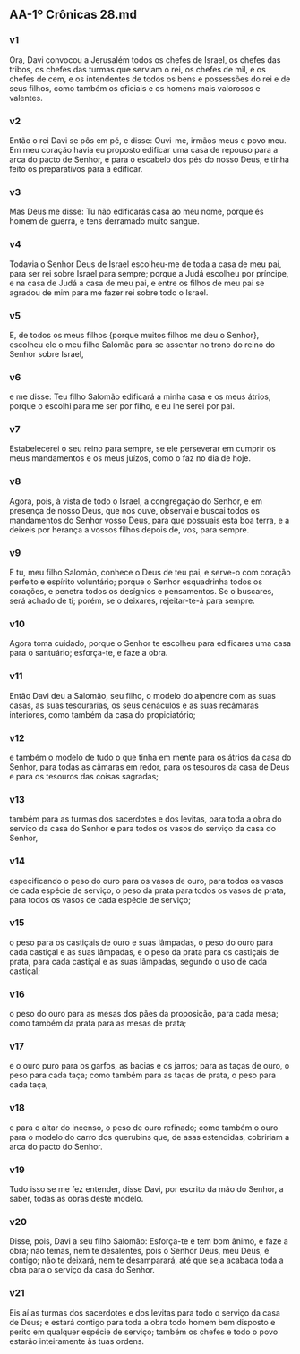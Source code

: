 ## AA-1º Crônicas 28.md
### v1
 Ora, Davi convocou a Jerusalém todos os chefes de Israel, os chefes das tribos, os chefes das turmas que serviam o rei, os chefes de mil, e os chefes de cem, e os intendentes de todos os bens e possessões do rei e de seus filhos, como também os oficiais e os homens mais valorosos e valentes.
### v2
 Então o rei Davi se pôs em pé, e disse: Ouvi-me, irmãos meus e povo meu. Em meu coração havia eu proposto edificar uma casa de repouso para a arca do pacto de Senhor, e para o escabelo dos pés do nosso Deus, e tinha feito os preparativos para a edificar.
### v3
 Mas Deus me disse: Tu não edificarás casa ao meu nome, porque és homem de guerra, e tens derramado muito sangue.
### v4
 Todavia o Senhor Deus de Israel escolheu-me de toda a casa de meu pai, para ser rei sobre Israel para sempre; porque a Judá escolheu por príncipe, e na casa de Judá a casa de meu pai, e entre os filhos de meu pai se agradou de mim para me fazer rei sobre todo o Israel.
### v5
 E, de todos os meus filhos {porque muitos filhos me deu o Senhor}, escolheu ele o meu filho Salomão para se assentar no trono do reino do Senhor sobre Israel,
### v6
 e me disse: Teu filho Salomão edificará a minha casa e os meus átrios, porque o escolhi para me ser por filho, e eu lhe serei por pai.
### v7
 Estabelecerei o seu reino para sempre, se ele perseverar em cumprir os meus mandamentos e os meus juízos, como o faz no dia de hoje.
### v8
 Agora, pois, à vista de todo o Israel, a congregação do Senhor, e em presença de nosso Deus, que nos ouve, observai e buscai todos os mandamentos do Senhor vosso Deus, para que possuais esta boa terra, e a deixeis por herança a vossos filhos depois de, vos, para sempre.
### v9
 E tu, meu filho Salomão, conhece o Deus de teu pai, e serve-o com coração perfeito e espírito voluntário; porque o Senhor esquadrinha todos os corações, e penetra todos os desígnios e pensamentos. Se o buscares, será achado de ti; porém, se o deixares, rejeitar-te-á para sempre.
### v10
 Agora toma cuidado, porque o Senhor te escolheu para edificares uma casa para o santuário; esforça-te, e faze a obra.
### v11
 Então Davi deu a Salomão, seu filho, o modelo do alpendre com as suas casas, as suas tesourarias, os seus cenáculos e as suas recâmaras interiores, como também da casa do propiciatório;
### v12
 e também o modelo de tudo o que tinha em mente para os átrios da casa do Senhor, para todas as câmaras em redor, para os tesouros da casa de Deus e para os tesouros das coisas sagradas;
### v13
 também para as turmas dos sacerdotes e dos levitas, para toda a obra do serviço da casa do Senhor e para todos os vasos do serviço da casa do Senhor,
### v14
 especificando o peso do ouro para os vasos de ouro, para todos os vasos de cada espécie de serviço, o peso da prata para todos os vasos de prata, para todos os vasos de cada espécie de serviço;
### v15
 o peso para os castiçais de ouro e suas lâmpadas, o peso do ouro para cada castiçal e as suas lâmpadas, e o peso da prata para os castiçais de prata, para cada castiçal e as suas lâmpadas, segundo o uso de cada castiçal;
### v16
 o peso do ouro para as mesas dos pães da proposição, para cada mesa; como também da prata para as mesas de prata;
### v17
 e o ouro puro para os garfos, as bacias e os jarros; para as taças de ouro, o peso para cada taça; como também para as taças de prata, o peso para cada taça,
### v18
 e para o altar do incenso, o peso de ouro refinado; como também o ouro para o modelo do carro dos querubins que, de asas estendidas, cobririam a arca do pacto do Senhor.
### v19
 Tudo isso se me fez entender, disse Davi, por escrito da mão do Senhor, a saber, todas as obras deste modelo.
### v20
 Disse, pois, Davi a seu filho Salomão: Esforça-te e tem bom ânimo, e faze a obra; não temas, nem te desalentes, pois o Senhor Deus, meu Deus, é contigo; não te deixará, nem te desamparará, até que seja acabada toda a obra para o serviço da casa do Senhor.
### v21
 Eis aí as turmas dos sacerdotes e dos levitas para todo o serviço da casa de Deus; e estará contigo para toda a obra todo homem bem disposto e perito em qualquer espécie de serviço; também os chefes e todo o povo estarão inteiramente às tuas ordens.
